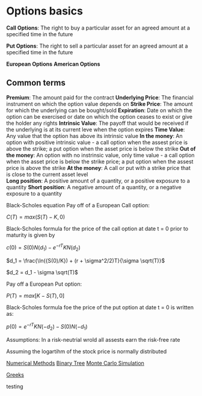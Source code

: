 # Options basics

**Call Options**: The right to buy a particular asset for an agreed amount at a specified time in the future

**Put Options**: The right to sell a particular asset for an agreed amount at a specified time in the future

**European Options**
**American Options**
## Common terms
**Premium**: The amount paid for the contract
**Underlying Price**: The financial instrument on which the option value depends on
**Strike Price**: The amount for which the underlying can be bought/sold
**Expiration**: Date on which the option can be exercised or date on which the option ceases to exist or give the holder any rights
**Intrinsic Value**: The payoff that would be received if the underlying is at its current leve when the option expires
**Time Value**: Any value that the option has above its intrinsic value
**In the money**: An option with positive intrinsic value - a call option when the assest price is above the strike; a put option when the asset price is below the strike
**Out of the money**: An option with no instrinsic value, only time value - a call option when the asset price is below the strike price; a put option when the assest price is above the strike 
**At the money**: A call or put with a strike price that is close to the current asset level\
**Long position**: A positive amount of a quantity, or a positive exposure to a quantity 
**Short position**: A negative amount of a quantity, or a negative exposure to a quantity







Black-Scholes equation
Pay off of a European Call option:

$C(T) = max(S(T) - K , 0)$

Black-Scholes formula for the price of the call option at date t = 0 prior to maturity is given by

$c(0) = S(0)N(d_1) − e^{−rT}KN(d_2)$

$d_1 = \frac{\ln({S(0)/K}) + (r + \sigma^2/2)T}{\sigma \sqrt(T)}$   

$d_2 =  d_1 - \sigma \sqrt(T)$   

Pay off a European Put option: 

$P(T) = max[K − S(T), 0]$

Black-Scholes formula foe the price of the put option at date t = 0 is written as:

$p(0) = e^{−rT}KN(-d_2) -  S(0)N(-d_1)$

Assumptions: 
In a risk-neutrial wrold all assests earn the risk-free rate

Assuming the logartihm of the stock price is normally distributed


[Numerical Methods](Numerical%20Methods.md)
[Binary Tree](Binary%20Tree)
[Monte Carlo Simulation](Monte%20Carlo%20Simulation.md)

[Greeks](Greeks.md)


testing


